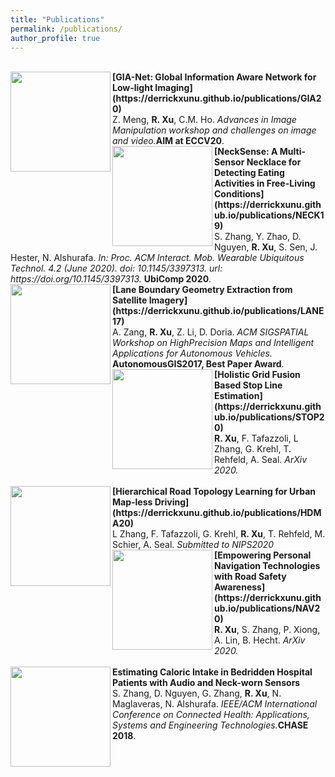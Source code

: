 ```yaml
---
title: "Publications"
permalink: /publications/
author_profile: true
---
```

<br>
<img align="left" width="160" height="160" src="https://derrickxunu.github.io/files/GIA20.PNG">
<b>[GIA-Net: Global Information Aware Network for Low-light Imaging](https://derrickxunu.github.io/publications/GIA20)</b> <br> 
Z. Meng, <b>R. Xu</b>,  C.M. Ho. <i>Advances in Image Manipulation workshop and challenges on image and video.</i><b>AIM at ECCV20</b>.

<br>
<img align="left" width="160" height="160" src="https://derrickxunu.github.io/files/NECK19.PNG">
<b>[NeckSense: A Multi-Sensor Necklace for Detecting Eating Activities in Free-Living Conditions](https://derrickxunu.github.io/publications/NECK19)</b> <br> 
S. Zhang, Y. Zhao, D. Nguyen,  <b>R. Xu</b>, S. Sen, J. Hester, N. Alshurafa. <i>In: Proc. ACM Interact. Mob. Wearable Ubiquitous Technol. 4.2 (June 2020). doi: 10.1145/3397313. url: https://doi.org/10.1145/3397313.</i> <b>UbiComp 2020</b>.


<br>
<img align="left" width="160" height="160" src="https://derrickxunu.github.io/files/LANE17.PNG">
<b>[Lane Boundary Geometry Extraction from Satellite Imagery](https://derrickxunu.github.io/publications/LANE17)</b> <br> 
A. Zang, <b>R. Xu</b>,  Z. Li, D. Doria. <i>ACM SIGSPATIAL Workshop on HighPrecision Maps and Intelligent Applications for Autonomous Vehicles.</i> <b>AutonomousGIS2017, Best Paper Award</b>.

<br>
<img align="left" width="160" height="160" src="https://derrickxunu.github.io/files/STOP20.PNG">
<b>[Holistic Grid Fusion Based Stop Line Estimation](https://derrickxunu.github.io/publications/STOP20)</b> <br> 
<b>R. Xu</b>, F. Tafazzoli,  L Zhang,  G. Krehl, T. Rehfeld, A. Seal.  <i>ArXiv 2020.</i> <br />
 

<br>
<img align="left" width="160" height="160" src="https://derrickxunu.github.io/files/HDMA20.PNG">
<b>[Hierarchical Road Topology Learning for Urban Map-less Driving](https://derrickxunu.github.io/publications/HDMA20)</b> <br> 
 L Zhang, F. Tafazzoli, G. Krehl, <b>R. Xu</b>, T. Rehfeld, M. Schier, A. Seal.  <i>Submitted to NIPS2020</i>
 
<br>
<img align="left" width="160" height="160" src="https://derrickxunu.github.io/files/NAV20.PNG">
<b>[Empowering Personal Navigation Technologies with Road Safety Awareness](https://derrickxunu.github.io/publications/NAV20)</b> <br> 
 <b>R. Xu</b>, S. Zhang, P. Xiong, A. Lin, B. Hecht. <i>ArXiv 2020.</i>  <br />

<br>
<img align="left" width="160" height="160" src="https://derrickxunu.github.io/files/EAT18.PNG">
<b>Estimating Caloric Intake in Bedridden Hospital Patients with Audio and Neck-worn Sensors</b> <br> 
 S. Zhang, D. Nguyen, G. Zhang, <b>R. Xu</b>, N. Maglaveras, N. Alshurafa. <i> IEEE/ACM International Conference on Connected Health: Applications, Systems and Engineering Technologies.</i><b>CHASE 2018</b>.
